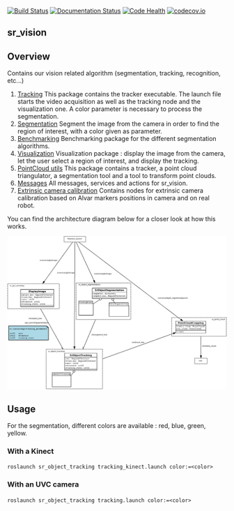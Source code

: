 [![Build Status](https://api.shippable.com/projects/5551c20fedd7f2c052e9809d/badge?branchName=indigo-devel)](https://app.shippable.com/projects/5551c20fedd7f2c052e9809d) [![Documentation Status](https://readthedocs.org/projects/sr-vision/badge/?version=latest)](https://readthedocs.org/projects/sr-vision/?badge=latest) [![Code Health](https://landscape.io/github/shadow-robot/sr_vision/indigo-devel/landscape.svg?style=flat)](https://landscape.io/github/shadow-robot/sr_vision/indigo-devel) [![codecov.io](http://codecov.io/github/shadow-robot/sr_vision/coverage.svg?branch=indigo-devel)](http://codecov.io/github/shadow-robot/sr_vision?branch=indigo-devel)

sr_vision
------------

## Overview
Contains our vision related algorithm (segmentation, tracking, recognition, etc...)

  1. [Tracking](sr_object_tracking/)
This package contains the tracker executable. The launch file starts the video acquisition as well as the tracking node and the visualization one. A color parameter is necessary to process the segmentation.
  2. [Segmentation](sr_object_segmentation/)
Segment the image from the camera in order to find the region of interest, with a color given as parameter.
  3. [Benchmarking](sr_object_benchmarking/)
Benchmarking package for the different segmentation algorithms.
  4. [Visualization](sr_gui_servoing/)
Visualization package : display the image from the camera, let the user select a region of interest, and display the tracking.
  5. [PointCloud utils](sr_point_cloud/)
This package contains a tracker, a point cloud triangulator, a segmentation tool and a tool to transform point clouds.
  6. [Messages](sr_vision_msgs/)
All messages, services and actions for sr_vision.
  7. [Extrinsic camera calibration](sr_extrinsic_calibration/)
Contains nodes for extrinsic camera calibration based on Alvar markers positions in camera and on real robot.

You can find the architecture diagram below for a closer look at how this works.

![Architecture Diagram](doc/sr_vision.png)


## Usage
For the segmentation, different colors are available : red, blue, green, yellow.

### With a Kinect
`roslaunch sr_object_tracking tracking_kinect.launch color:=<color>`

### With an UVC camera
`roslaunch sr_object_tracking tracking.launch color:=<color>`


